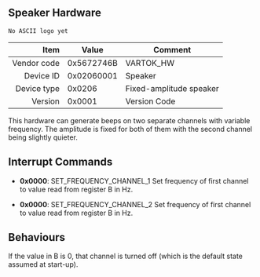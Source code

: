 Speaker Hardware
----

```
No ASCII logo yet
```

|     Item       |   Value    |   Comment
| -------------: | ---------- | ----------------
|    Vendor code | 0x5672746B | VARTOK_HW
|      Device ID | 0x02060001 | Speaker
|    Device type | 0x0206     | Fixed-amplitude speaker
|        Version | 0x0001     | Version Code

This hardware can generate beeps on two separate channels with variable frequency. The amplitude is fixed for both of them with the second channel being slightly quieter.

Interrupt Commands
----

- **0x0000**: SET_FREQUENCY_CHANNEL_1
    Set frequency of first channel to value read from register B in Hz.

- **0x0000**: SET_FREQUENCY_CHANNEL_2
    Set frequency of first channel to value read from register B in Hz.

Behaviours
----
If the value in B is 0, that channel is turned off (which is the default state assumed at start-up).
